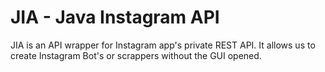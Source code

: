 # JIA - Java Instagram API
JIA is an API wrapper for Instagram app's private REST API. It allows us to create Instagram Bot's or scrappers without the GUI opened.
